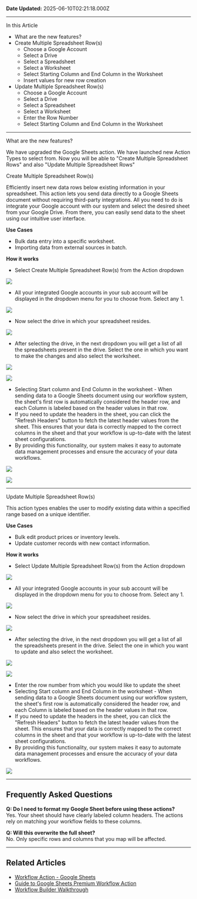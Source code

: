 **Date Updated:** 2025-06-10T02:21:18.000Z

---

In this Article

* What are the new features?
* Create Multiple Spreadsheet Row(s)  
   * Choose a Google Account  
   * Select a Drive  
   * Select a Spreadsheet  
   * Select a Worksheet  
   * Select Starting Column and End Column in the Worksheet  
   * Insert values for new row creation
* Update Multiple Spreadsheet Row(s)  
   * Choose a Google Account  
   * Select a Drive  
   * Select a Spreadsheet  
   * Select a Worksheet  
   * Enter the Row Number  
   * Select Starting Column and End Column in the Worksheet

---

What are the new features?

  
We have upgraded the Google Sheets action. We have launched new Action Types to select from. Now you will be able to "Create Multiple Spreadsheet Rows" and also "Update Multiple Spreadsheet Rows"
  
  
Create Multiple Spreadsheet Row(s)

  
Efficiently insert new data rows below existing information in your spreadsheet. This action lets you send data directly to a Google Sheets document without requiring third-party integrations. All you need to do is integrate your Google account with our system and select the desired sheet from your Google Drive. From there, you can easily send data to the sheet using our intuitive user interface.

  
**Use Cases**

  
* Bulk data entry into a specific worksheet.
* Importing data from external sources in batch.

  
**How it works**

  
* Select Create Multiple Spreadsheet Row(s) from the Action dropdown
  
  
![](https://s3.amazonaws.com/cdn.freshdesk.com/data/helpdesk/attachments/production/155022855966/original/wjgKI4U0AAh3Glb-7jTvijYVu_rqIS-M3A.png?1710398841)  

* All your integrated Google accounts in your sub account will be displayed in the dropdown menu for you to choose from. Select any 1.

  
![](https://s3.amazonaws.com/cdn.freshdesk.com/data/helpdesk/attachments/production/155022856037/original/AasBCDJ6jGwWY3334LxA9vs-ZphGHlSJ7Q.jpeg?1710398921)  

* Now select the drive in which your spreadsheet resides.

  
![](https://s3.amazonaws.com/cdn.freshdesk.com/data/helpdesk/attachments/production/155022856053/original/BBMn9ull0pPUXMejZMAthGKXr1p5aGD1-w.png?1710398955)
  
  
* After selecting the drive, in the next dropdown you will get a list of all the spreadsheets present in the drive. Select the one in which you want to make the changes and also select the worksheet.  
    
![](https://s3.amazonaws.com/cdn.freshdesk.com/data/helpdesk/attachments/production/155022856066/original/elUlBT-iQvOEHN-HjkF63jldvFytk7vtNg.png?1710398990)

  
![](https://s3.amazonaws.com/cdn.freshdesk.com/data/helpdesk/attachments/production/155022856139/original/sXQQbg0PgHol3RFoT-yOUSoPg0OQQFq_Cg.png?1710399103)  
  
  
* Selecting Start column and End Column in the worksheet - When sending data to a Google Sheets document using our workflow system, the sheet's first row is automatically considered the header row, and each Column is labeled based on the header values in that row.
* If you need to update the headers in the sheet, you can click the "Refresh Headers" button to fetch the latest header values from the sheet. This ensures that your data is correctly mapped to the correct columns in the sheet and that your workflow is up-to-date with the latest sheet configurations.
* By providing this functionality, our system makes it easy to automate data management processes and ensure the accuracy of your data workflows.

  
![](https://s3.amazonaws.com/cdn.freshdesk.com/data/helpdesk/attachments/production/155022856396/original/IqwK9fa9-CY16hpb73qszd4mj-PDGwopDg.png?1710399420)

  
![](https://s3.amazonaws.com/cdn.freshdesk.com/data/helpdesk/attachments/production/155022856405/original/rLO6nHU5TPs_VkkET5Jbk1GQDSHIRubsog.png?1710399437)

---

Update Multiple Spreadsheet Row(s)

  
This action types enables the user to modify existing data within a specified range based on a unique identifier. 

  
**Use Cases**

  
* Bulk edit product prices or inventory levels.
* Update customer records with new contact information.

  
**How it works**

  
* Select Update Multiple Spreadsheet Row(s) from the Action dropdown

  
![](https://s3.amazonaws.com/cdn.freshdesk.com/data/helpdesk/attachments/production/155022856756/original/UT5TDcqyewiFggCGfbZVr3fI4K4jpMBSmA.png?1710399915)

  
* All your integrated Google accounts in your sub account will be displayed in the dropdown menu for you to choose from. Select any 1.

![](https://s3.amazonaws.com/cdn.freshdesk.com/data/helpdesk/attachments/production/155022856769/original/ctuzgH8C9eaBDkiFSwveACbQ-5mJ_9EbLQ.png?1710399930)  

  
* Now select the drive in which your spreadsheet resides.

  
![](https://s3.amazonaws.com/cdn.freshdesk.com/data/helpdesk/attachments/production/155022856771/original/hbsYv_XSRzUwM9zF7fF9w6CkOu2NUJ2Kdw.png?1710399942)  

  
* After selecting the drive, in the next dropdown you will get a list of all the spreadsheets present in the drive. Select the one in which you want to update and also select the worksheet.

  
![](https://s3.amazonaws.com/cdn.freshdesk.com/data/helpdesk/attachments/production/155022856795/original/-BJ4u-0_pmEEKfH8J1kCQm6nnI5dirOygQ.png?1710399969)  

![](https://s3.amazonaws.com/cdn.freshdesk.com/data/helpdesk/attachments/production/155022856816/original/5xXCTTeCSSA1IOa5miqy8K2_mZUB9WPojg.png?1710399978)  

  
* Enter the row number from which you would like to update the sheet
* Selecting Start column and End Column in the worksheet - When sending data to a Google Sheets document using our workflow system, the sheet's first row is automatically considered the header row, and each Column is labeled based on the header values in that row.
* If you need to update the headers in the sheet, you can click the "Refresh Headers" button to fetch the latest header values from the sheet. This ensures that your data is correctly mapped to the correct columns in the sheet and that your workflow is up-to-date with the latest sheet configurations.
* By providing this functionality, our system makes it easy to automate data management processes and ensure the accuracy of your data workflows.

  
![](https://s3.amazonaws.com/cdn.freshdesk.com/data/helpdesk/attachments/production/155022857325/original/4krJ4ripMGcTnAQMTz8y7eD-RokV_EzjyQ.png?1710400439)

---

## **Frequently Asked Questions**

  
**Q: Do I need to format my Google Sheet before using these actions?**  
Yes. Your sheet should have clearly labeled column headers. The actions rely on matching your workflow fields to these columns.

  
**Q: Will this overwrite the full sheet?**  
No. Only specific rows and columns that you map will be affected.

---

## **Related Articles**

  
* [Workflow Action - Google Sheets](https://help.gohighlevel.com/en/support/solutions/articles/155000003294)
* [Guide to Google Sheets Premium Workflow Action](https://help.gohighlevel.com/en/support/solutions/articles/48001238162)
* [Workflow Builder Walkthrough](https://help.gohighlevel.com/en/support/solutions/articles/155000001254)